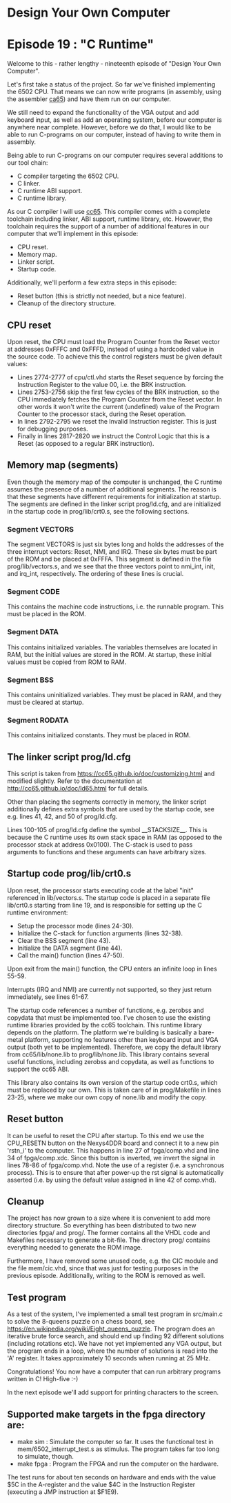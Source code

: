 # Design Your Own Computer
# Episode 19 : "C Runtime"

Welcome to this - rather lengthy - nineteenth episode of "Design Your Own
Computer".

Let's first take a status of the project. So far we've finished implementing
the 6502 CPU. That means we can now write programs (in assembly, using the
assembler [ca65](http://cc65.github.io/doc/ca65.html)) and have them run on our
computer.

We still need to expand the functionality of the VGA output and add keyboard
input, as well as add an operating system, before our computer is anywhere
near complete.  However, before we do that, I would like to be able to run
C-programs on our computer, instead of having to write them in assembly.

Being able to run C-programs on our computer requires several additions to
our tool chain:
* C compiler targeting the 6502 CPU.
* C linker.
* C runtime ABI support.
* C runtime library.

As our C compiler I will use [cc65](http://cc65.github.io/doc/cc65.html).  This
compiler comes with a complete toolchain including linker, ABI support, runtime
library, etc.  However, the toolchain requires the support of a number of
additional features in our computer that we'll implement in this episode:
* CPU reset.
* Memory map.
* Linker script.
* Startup code.

Additionally, we'll perform a few extra steps in this episode:
* Reset button (this is strictly not needed, but a nice feature).
* Cleanup of the directory structure.

## CPU reset
Upon reset, the CPU must load the Program Counter from the Reset vector at
addresses 0xFFFC and 0xFFFD, instead of using a hardcoded value in the source
code.  To achieve this the control registers must be given default values:
* Lines 2774-2777 of cpu/ctl.vhd starts the Reset sequence by forcing the
Instruction Register to the value 00, i.e. the BRK instruction.
* Lines 2753-2756 skip the first few cycles of the BRK
instruction, so the CPU immediately fetches the Program Counter from the Reset
vector. In other words it won't write the current (undefined) value of the 
Program Counter to the processor stack, during the Reset operation.
* In lines 2792-2795 we reset the Invalid Instruction register. This
is just for debugging purposes.
* Finally in lines 2817-2820 we instruct the
Control Logic that this is a Reset (as opposed to a regular BRK instruction).

## Memory map (segments)
Even though the memory map of the computer is unchanged, the C runtime assumes
the presence of a number of additional segments. The reason is that these
segments have different requirements for initialization at startup.
The segments are defined in the linker script prog/ld.cfg, and are initialized
in the startup code in prog/lib/crt0.s, see the following sections.

### Segment VECTORS
The segment VECTORS is just six bytes long and holds the addresses of the three
interrupt vectors: Reset, NMI, and IRQ. These six bytes must be part of the ROM
and be placed at 0xFFFA.  This segment is defined in the file
prog/lib/vectors.s, and we see that the three vectors point to nmi\_int, init,
and irq\_int, respectively.  The ordering of these lines is crucial.

### Segment CODE
This contains the machine code instructions, i.e. the runnable program. This
must be placed in the ROM.

### Segment DATA
This contains initialized variables. The variables themselves are located in
RAM, but the initial values are stored in the ROM. At startup, these initial
values must be copied from ROM to RAM.

### Segment BSS
This contains uninitialized variables. They must be placed in RAM, and they must
be cleared at startup.

### Segment RODATA
This contains initialized constants. They must be placed in ROM.


## The linker script prog/ld.cfg
This script is taken from <https://cc65.github.io/doc/customizing.html> and
modified slightly.  Refer to the documentation at
<http://cc65.github.io/doc/ld65.html> for full details.

Other than placing the segments correctly in memory, the linker script
additionally defines extra symbols that are used by the startup code, see
e.g.  lines 41, 42, and 50 of prog/ld.cfg.

Lines 100-105 of prog/ld.cfg define the symbol \_\_STACKSIZE\_\_. This is because the
C runtime uses its own stack space in RAM (as opposed to the processor stack at
address 0x0100). The C-stack is used to pass arguments to functions and these
arguments can have arbitrary sizes.


## Startup code prog/lib/crt0.s
Upon reset, the processor starts executing code at the label "init" referenced
in lib/vectors.s. The startup code is placed in a separate file lib/crt0.s
starting from line 19, and is responsible for setting up the C runtime
environment:
* Setup the processor mode (lines 24-30).
* Initialize the C-stack for function arguments (lines 32-38).
* Clear the BSS segment (line 43).
* Initialize the DATA segment (line 44).
* Call the main() function (lines 47-50).

Upon exit from the main() function, the CPU enters an infinite loop in lines 55-59.

Interrupts (IRQ and NMI) are currently not supported, so they just return immediately,
see lines 61-67.

The startup code references a number of functions, e.g. zerobss and copydata
that must be implemented too. I've chosen to use the existing runtime libraries
provided by the cc65 toolchain. This runtime library depends on the platform.
The platform we're building is basically a bare-metal platform, supporting no
features other than keyboard input and VGA output (both yet to be implemented).
Therefore, we copy the default library from cc65/lib/none.lib to
prog/lib/none.lib. This library contains several useful functions, including
zerobss and copydata, as well as functions to support the cc65 ABI.

This library also contains its own version of the startup code crt0.s, which
must be replaced by our own. This is taken care of in prog/Makefile in lines 23-25,
where we make our own copy of none.lib and modify the copy.


## Reset button
It can be useful to reset the CPU after startup.  To this end we use the
CPU\_RESETN button on the Nexys4DDR board and connect it to a new pin 'rstn\_i'
to the computer.  This happens in line 27 of fpga/comp.vhd and line 34 of
fpga/comp.xdc.  Since this button is inverted, we invert the signal in lines
78-86 of fpga/comp.vhd.  Note the use of a register (i.e. a synchronous
process). This is to ensure that after power-up the rst signal is automatically
asserted (i.e. by using the default value assigned in line 42 of comp.vhd).

## Cleanup
The project has now grown to a size where it is convenient to add more
directory structure.  So everything has been distributed to two new directories
fpga/ and prog/. The former contains all the VHDL code and Makefiles necessary
to generate a bit-file. The directory prog/ contains everything needed to
generate the ROM image.

Furthermore, I have removed some unused code, e.g.  the CIC module and the file
mem/cic.vhd, since that was just for testing purposes in the previous episode.
Additionally, writing to the ROM is removed as well.

## Test program
As a test of the system, I've implemented a small test program in src/main.c to
solve the 8-queens puzzle on a chess board, see
<https://en.wikipedia.org/wiki/Eight_queens_puzzle>. The program does an
iterative brute force search, and should end up finding 92 different solutions
(including rotations etc). We have not yet implemented any VGA output, but the
program ends in a loop, where the number of solutions is read into the 'A'
register.  It takes approximately 10 seconds when running at 25 MHz.

Congratulations! You now have a computer that can run arbitrary programs
written in C! High-five :-)

In the next episode we'll add support for printing characters to the screen.

## Supported make targets in the fpga directory are:
* make sim : Simulate the computer so far. It uses the functional test
  in mem/6502\_interrupt\_test.s as stimulus. The program takes far too long
  to simulate, though.
* make fpga : Program the FPGA and run the computer on the hardware.

The test runs for about ten seconds on hardware and ends with the value $5C in the
A-register and the value $4C in the Instruction Register (executing a JMP
instruction at $F1E9).

